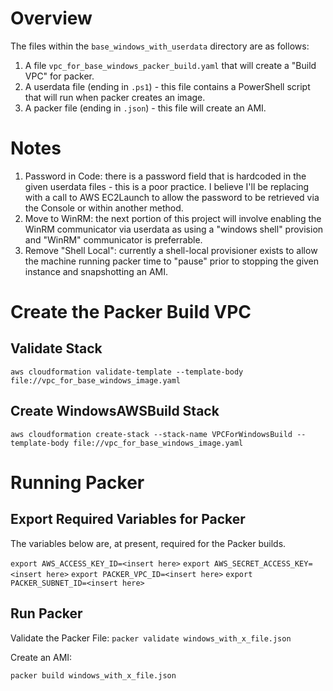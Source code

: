 # Overview

The files within the `base_windows_with_userdata` directory are as follows:

1. A file `vpc_for_base_windows_packer_build.yaml` that will create a "Build VPC" for packer.
2. A userdata file (ending in `.ps1`) - this file contains a PowerShell script that will run when packer creates an image.
3. A packer file (ending in `.json`) - this file will create an AMI.

# Notes

1. Password in Code: there is a password field that is hardcoded in the given userdata files - this is a poor practice. I believe I'll be replacing with a call to AWS EC2Launch to allow the password to be retrieved via the Console or within another method.
2. Move to WinRM: the next portion of this project will involve enabling the WinRM communicator via userdata as using a "windows shell" provision and "WinRM" communicator is preferrable.
3. Remove "Shell Local": currently a shell-local provisioner exists to allow the machine running packer time to "pause" prior to stopping the given instance and snapshotting an AMI.

# Create the Packer Build VPC

## Validate Stack
`aws cloudformation validate-template --template-body file://vpc_for_base_windows_image.yaml`

## Create WindowsAWSBuild Stack
`aws cloudformation create-stack --stack-name VPCForWindowsBuild --template-body file://vpc_for_base_windows_image.yaml`

# Running Packer

## Export Required Variables for Packer

The variables below are, at present, required for the Packer builds.

`export AWS_ACCESS_KEY_ID=<insert here>`
`export AWS_SECRET_ACCESS_KEY=<insert here>`
`export PACKER_VPC_ID=<insert here>`
`export PACKER_SUBNET_ID=<insert here>`

## Run Packer

Validate the Packer File:
`packer validate windows_with_x_file.json`

Create an AMI:

`packer build windows_with_x_file.json`
